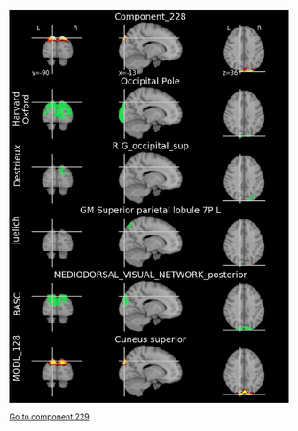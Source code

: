 


![228](preliminary/228.jpg "Component 228")

[Go to component 229](https://parietal-inria.github.io/MODL_atlas/512/229 "Component 229")